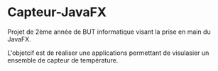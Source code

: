 # Capteur-JavaFX

Projet de 2ème année de BUT informatique visant la prise en main du JavaFX.

L'objetcif est de réaliser une applications permettant de visulasier un ensemble de capteur de température.
